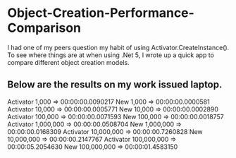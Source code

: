 # Object-Creation-Performance-Comparison

I had one of my peers question my habit of using Activator.CreateInstance<T>().  To see where things are at when using .Net 5, I wrote up a quick app to compare different object creation models.

Below are the results on my work issued laptop.
---

Activator 1,000 => 00:00:00.0090217
New       1,000 => 00:00:00.0000581
Activator 10,000 => 00:00:00.0005771
New       10,000 => 00:00:00.0002890
Activator 100,000 => 00:00:00.0071593
New       100,000 => 00:00:00.0018757
Activator 1,000,000 => 00:00:00.0508704
New       1,000,000 => 00:00:00.0168309
Activator 10,000,000 => 00:00:00.7260828
New       10,000,000 => 00:00:00.2147767
Activator 100,000,000 => 00:00:05.2054630
New       100,000,000 => 00:00:01.4583150
